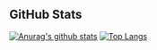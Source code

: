 ## GitHub Stats
[![Anurag's github stats](https://github-readme-stats.vercel.app/api?username=rav4s&theme=cobalt&show_icons=true)](https://github.com/anuraghazra/github-readme-stats)
[![Top Langs](https://github-readme-stats.vercel.app/api/top-langs/?username=rav4s&theme=cobalt&show_icons=true)](https://github.com/anuraghazra/github-readme-stats)
